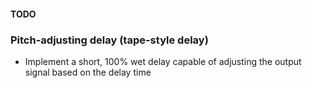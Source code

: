#### TODO
### Pitch-adjusting delay (tape-style delay)
- Implement a short, 100% wet delay capable of adjusting the output signal based on the delay time